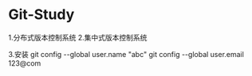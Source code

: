 # Git-Study
1.分布式版本控制系统
2.集中式版本控制系统

3.安装
git config --global user.name "abc"
git config --global user.email 123@com




